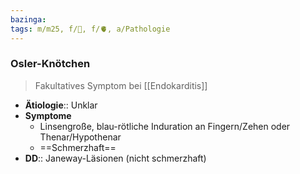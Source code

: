 ```yaml
---
bazinga: 
tags: m/m25, f/🧴, f/🫀, a/Pathologie
---
```

### Osler-Knötchen
> Fakultatives Symptom bei [[Endokarditis]]
- **Ätiologie**:: Unklar
- **Symptome**
	- Linsengroße, blau-rötliche Induration an Fingern/Zehen oder Thenar/Hypothenar
	- ==Schmerzhaft==
- **DD**:: Janeway-Läsionen (nicht schmerzhaft)